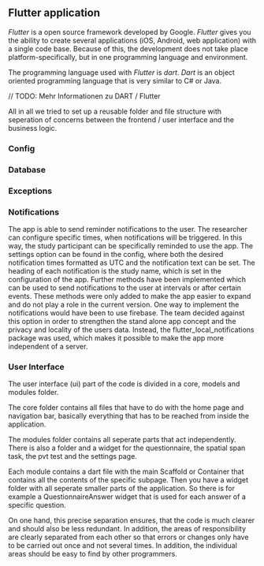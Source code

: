 ## Flutter application

*Flutter* is a open source framework developed by Google. 
*Flutter* gives you the ability to create several applications (iOS, Android,
web application) with a single code base. 
Because of this, the development does not take place platform-specifically,
but in one programming language and environment.

The programming language used with *Flutter* is *dart*. 
*Dart* is an object oriented programming language that is very similar to C#
or Java. 

// TODO: Mehr Informationen zu DART / Flutter


All in all we tried to set up a reusable folder and file structure with
seperation of concerns between the frontend / user interface and the business
logic.

### Config

### Database

### Exceptions

### Notifications

The app is able to send reminder notifications to the user.
The researcher can configure specific times, when notifications will be triggered. 
In this way, the study participant can be specifically reminded to use the app. 
The settings option can be found in the config, where both the desired notification 
times formatted as UTC and the notification text can be set. The heading of each 
notification is the study name, which is set in the configuration of the app. 
Further methods have been implemented which can be used to send notifications 
to the user at intervals or after certain events. These methods were only added 
to make the app easier to expand and do not play a role in the current version. 
One way to implement the notifications would have been to use firebase. 
The team decided against this option in order to strengthen the stand alone app 
concept and the privacy and locality of the users data. Instead, the flutter_local_notifications
package was used, which makes it possible to make the app more independent of a server.

### User Interface

The user interface (ui) part of the code is divided in a core, models and
modules folder. 

The core folder contains all files that have to do with the home page and
navigation bar, basically everything that has to be reached from inside the
application.

The modules folder contains all seperate parts that act independently. There
is also a folder and a widget for the questionnaire, the spatial span task,
the pvt test and the settings page.

Each module contains a dart file with the main Scaffold or Container that
contains all the contents of the specific subpage. Then you have a widget
folder with all seperate smaller parts of the application. So there is for
example a QuestionnaireAnswer widget that is used for each answer of a
specific question.

On one hand, this precise separation ensures, that the code is much clearer
and should also be less redundant. In addition, the areas of responsibility
are clearly separated from each other so that errors or changes only have to
be carried out once and not several times. In addition, the individual areas
should be easy to find by other programmers.

